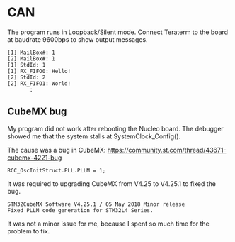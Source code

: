 # CAN

The program runs in Loopback/Silent mode. Connect Teraterm to the board at baudrate 9600bps to show output messages.

```
[1] MailBox#: 1
[2] MailBox#: 1
[1] StdId: 1
[1] RX_FIFO0: Hello!
[2] StdId: 2
[2] RX_FIFO1: World!
       :
```

## CubeMX bug

My program did not work after rebooting the Nucleo board.
The debugger showed me that the system stalls at SystemClock_Config().

The cause was a bug in CubeMX: https://community.st.com/thread/43671-cubemx-4221-bug

```
RCC_OscInitStruct.PLL.PLLM = 1;
```

It was required to upgrading CubeMX from V4.25 to V4.25.1 to fixed the bug.

```
STM32CubeMX Software V4.25.1 / 05 May 2018 Minor release 
Fixed PLLM code generation for STM32L4 Series.
```

It was not a minor issue for me, because I spent so much time for the problem to fix.
